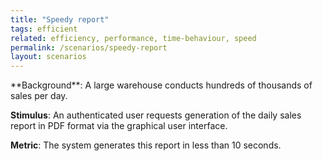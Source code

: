 ```yaml
---
title: "Speedy report"
tags: efficient
related: efficiency, performance, time-behaviour, speed
permalink: /scenarios/speedy-report
layout: scenarios
---
```


<div class="arc42-help" markdown="1">
**Background**: A large warehouse conducts hundreds of thousands of sales per day.

**Stimulus**: An authenticated user requests generation of the daily sales report in PDF format via the graphical user interface. 

**Metric**: The system generates this report in less than 10 seconds.
</div><br>




